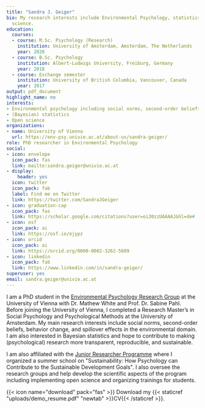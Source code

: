 ```yaml
---
title: "Sandra J. Geiger"
bio: My research interests include Environmental Psychology, statistics, and Open
  science.
education:
  courses:
  - course: M.Sc. Psychology (Research)
    institution: University of Amsterdam, Amsterdam, The Netherlands
    year: 2020
  - course: B.Sc. Psychology
    institution: Albert-Ludwigs University, Freiburg, Germany
    year: 2018
  - course: Exchange semester
    institution: University of British Columbia, Vancouver, Canada
    year: 2017
output: pdf_document
highlight_name: no
interests:
- Environmental psychology including social norms, second-order beliefs, behavior change, and spillover effects
- (Bayesian) statistics
- Open science
organizations:
- name: University of Vienna
  url: https://env-psy.univie.ac.at/about-us/sandra-geiger/
role: PhD researcher in Environmental Psychology
social:
- icon: envelope
  icon_pack: fas
  link: mailto:sandra.geiger@univie.ac.at
- display:
    header: yes
  icon: twitter
  icon_pack: fab
  label: Find me on Twitter
  link: https://twitter.com/SandraJGeiger
- icon: graduation-cap
  icon_pack: fas
  link: https://scholar.google.com/citations?user=oi30zzUAAAAJ&hl=de#
- icon: osf
  icon_pack: ai
  link: https://osf.io/ejypz
- icon: orcid
  icon_pack: ai
  link: https://orcid.org/0000-0002-3262-5609
- icon: linkedin
  icon_pack: fab
  link: https://www.linkedin.com/in/sandra-geiger/
superuser: yes
email: sandra.geiger@univie.ac.at
---
```


I am a PhD student in the [Environmental Psychology Research Group](https://env-psy.univie.ac.at/about-us/) at the University of Vienna with Dr. Mathew White and Prof. Dr. Sabine Pahl. Before joining the University of Vienna, I completed a Research Master’s in Social Psychology and Psychological Methods at the University of Amsterdam. My main research interests include social norms, second-order beliefs, behavior change, and spillover effects in the environmental domain. I am also interested in Bayesian statistics and hope to contribute to making (psychological) research more transparent, reproducible, and sustainable. 

I am also affiliated with the [Junior Researcher Programme](https://jrp.pscholars.org) where I organized a summer school on "Sustainability: How Psychology can Contribute to the Sustainable Development Goals". I also oversee the research groups and help develop the scientific aspects of the program including implementing open science and organizing trainings for students.

{{< icon name="download" pack="fas" >}} Download my {{< staticref "uploads/demo_resume.pdf" "newtab" >}}CV{{< /staticref >}}.
